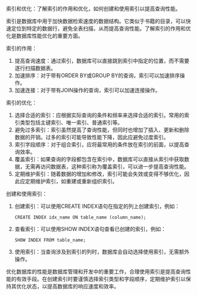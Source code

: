 索引和优化：了解索引的作用和优化，如何创建和使用索引以提高查询性能。

索引是数据库中用于加快数据检索速度的数据结构。它类似于书籍的目录，可以快速定位到特定的数据行，避免全表扫描，从而提高查询性能。了解索引的作用和优化是数据库性能优化的重要方面。

索引的作用：
1. 提高查询速度：通过索引，数据库可以直接跳到索引中指定的位置，而不需要逐行扫描数据表。
2. 加速排序：对于带有ORDER BY或GROUP BY的查询，索引可以加速排序操作。
3. 加速连接：对于带有JOIN操作的查询，索引可以加速连接操作。

索引的优化：
1. 选择合适的索引：应根据实际查询的条件和频率来选择合适的索引。常用的索引类型包括主键索引、唯一索引、普通索引等。
2. 避免过多索引：索引虽然提高了查询性能，但同时也增加了插入、更新和删除数据的开销。过多的索引可能导致性能下降，因此应避免过度索引。
3. 索引字段顺序：对于组合索引，应将最常用的条件放在索引的前面，以提高查询效率。
4. 覆盖索引：如果查询的字段都包含在索引中，数据库可以直接从索引中获取数据，无需再访问数据表，这种索引称为覆盖索引，可以进一步提高查询性能。
5. 定期维护索引：随着数据的增加和修改，索引可能会失效或变得不够优化，因此应定期维护索引，如重建或重新组织索引。

创建和使用索引：
1. 创建索引：可以使用CREATE INDEX语句在指定的列上创建索引，例如：
   ```
   CREATE INDEX idx_name ON table_name (column_name);
   ```
2. 查看索引：可以使用SHOW INDEX语句查看已创建的索引，例如：
   ```
   SHOW INDEX FROM table_name;
   ```
3. 使用索引：当查询涉及到索引的列时，数据库会自动选择使用索引，无需额外操作。

优化数据库的性能是数据库管理和开发中的重要工作，合理使用索引是提高查询性能的有效手段。在创建索引时要谨慎选择索引类型和字段顺序，定期维护索引以保持其优化状态，以提高数据库的响应速度和效率。